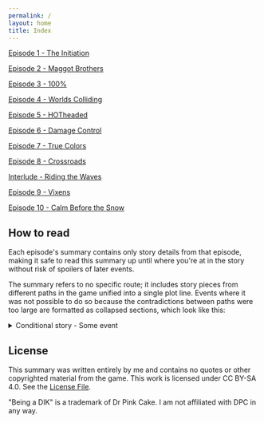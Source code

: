 ```yaml
---
permalink: /
layout: home
title: Index
---
```


[Episode 1 - The Initiation](./1.md)

[Episode 2 - Maggot Brothers](./2.md)

[Episode 3 - 100%](./3.md)

[Episode 4 - Worlds Colliding](./4.md)

[Episode 5 - HOTheaded](./5.md)

[Episode 6 - Damage Control](./6.md)

[Episode 7 - True Colors](./7.md)

[Episode 8 - Crossroads](./8.md)

[Interlude - Riding the Waves](./i1.md)

[Episode 9 - Vixens](./9.md)

[Episode 10 - Calm Before the Snow](./10.md)

## How to read

Each episode's summary contains only story details from that episode, making it safe to read this summary up until where you're at in the story without risk of spoilers of later events.

The summary refers to no specific route; it includes story pieces from different paths in the game unified into a single plot line. Events where it was not possible to do so because the contradictions between paths were too large are formatted as collapsed sections, which look like this:

<details>
<summary>Conditional story - Some event</summary>
Something happens depending on which route you chose.

<details>
<summary>Route A</summary>
What happens in route A
</details>

<details>
<summary>Route B</summary>
What happens in route B
</details>

</details>

## License

This summary was written entirely by me and contains no quotes or other copyrighted material from the game. This work is licensed under CC BY-SA 4.0. See the [License File](./LICENSE.md).

"Being a DIK" is a trademark of Dr Pink Cake. I am not affiliated with DPC in any way.
